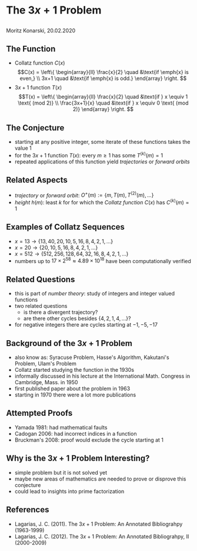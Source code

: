 # The $3x+1$ Problem

##

Moritz Konarski, 20.02.2020

## The Function

- Collatz function $C(x)$ 
$$C(x) = \left\{
    \begin{array}{ll}
        \frac{x}{2}  \quad &\text{if \emph{x} is even,} \\
        3x+1 \quad &\text{if \emph{x} is odd.}
    \end{array}
\right.
$$
- $3x+1$ function $T(x)$
$$T(x) = \left\{
    \begin{array}{ll}
        \frac{x}{2}  \quad &\text{if } x \equiv 1 \text{ (mod 2)} \\
        \frac{3x+1}{x} \quad &\text{if } x \equiv 0 \text{ (mod 2)}
    \end{array}
\right.
$$

## The Conjecture 

- starting at any positive integer, some iterate of these functions takes the
value 1
- for the $3x+1$ function $T(x)$: every $m \geq 1$ has some
$T^{(k)}(m)=1$
- repeated applications of this function yield _trajectories_ or _forward
orbits_

## Related Aspects

- _trajectory_ or _forward orbit_: $O^{+}(m):=\{m, T(m), T^{(2)}(m),\dots\}$
- _height_ $h(m)$: least $k$ for for which the _Collatz function_ $C(x)$ has
$C^{(k)}(m)=1$

## Examples of Collatz Sequences

- $x=13 \rightarrow \{13,40,20,10,5,16,8,4,2,1,\dots\}$
- $x=20 \rightarrow \{20,10,5,16,8,4,2,1,\dots\}$
- $x=512 \rightarrow \{512,256,128,64,32,16,8,4,2,1,\dots\}$
- numbers up to $17 \times 2^{58} \approx 4.89 \times 10^{18}$ have been
computationally verified

## Related Questions

- this is part of _number theory_: study of integers and integer valued
functions
- two related questions
    - is there a divergent trajectory?
    - are there other cycles besides $\{4,2,1,4,\dots\}$?
- for negative integers there are cycles starting at $-1, -5, -17$

## Background of the $3x+1$ Problem

- also know as: Syracuse Problem, Hasse's Algorithm, Kakutani's Problem, Ulam's
Problem
- Collatz started studying the function in the 1930s
- informally discussed in his lecture at the International Math. Congress in
Cambridge, Mass. in 1950
- first published paper about the problem in 1963
- starting in 1970 there were a lot more publications

## Attempted Proofs

- Yamada 1981: had mathematical faults
- Cadogan 2006: had incorrect indices in a function
- Bruckman's 2008: proof would exclude the cycle starting at 1

## Why is the $3x+1$ Problem Interesting?

- simple problem but it is not solved yet
- maybe new areas of mathematics are needed to prove or disprove this
conjecture
- could lead to insights into prime factorization 

## References

- Lagarias, J. C. (2011). The $3x+1$ Problem: An Annotated Bibliograhpy
(1963-1999)
- Lagarias, J. C. (2012). The $3x+1$ Problem: An Annotated Bibliograhpy, II
(2000-2009)
